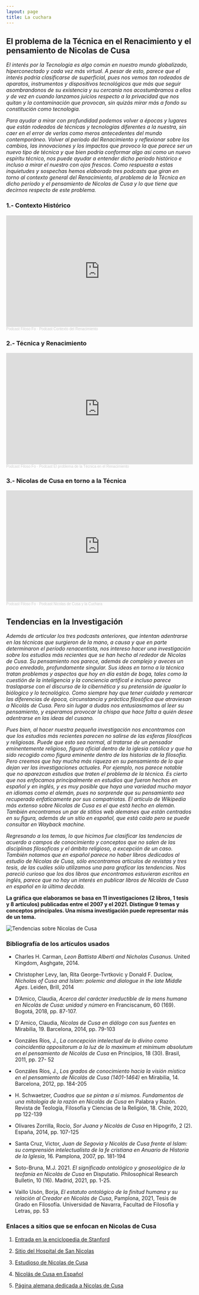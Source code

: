 ```yaml
---
layout: page
title: La cuchara 
---
```


## El problema de la Técnica en el Renacimiento y el pensamiento de Nicolas de Cusa

*El interés por la Tecnología es algo común en nuestro mundo globalizado, hiperconectado y cada vez más virtual. A pesar de esto, parece que el interés podría clasificarse de superficial, pues nos vemos tan rodeados de aparatos, instrumentos y dispositivos tecnológicos que más que seguir asombrandonos de su existencia y su cercanía nos acostumbramos a ellos y de vez en cuando lanzamos juicios respecto a la privacidad que nos quitan y la contaminación que provocan, sin quizás mirar más a fondo su constitución como tecnologia.* 

*Para ayudar a mirar con profundidad podemos volver a épocas y lugares que están rodeados de técnicas y tecnologías diferentes a la nuestra, sin caer en el error de verlas como meros antecedentes del mundo contemporáneo. Volver al período del Renacimiento y reflexionar sobre los cambios, las innovaciones y los impactos que provoco la que parece ser un nuevo tipo de técnica y que bien podría conformar algo así como un nuevo espíritu técnico, nos puede ayudar a entender dicho período histórico e incluso a mirar el nuestro con ojos frescos. Como respuesta a estas inquietudes y sospechas hemos elaborado tres podcasts que giran en torno al contexto general del Renacimiento, al problema de la Técnica en dicho período y el pensamiento de Nicolas de Cusa y lo que tiene que decirnos respecto de este problema.*

### 1.- Contexto Histórico

<iframe width="100%" height="300" scrolling="no" frameborder="no" allow="autoplay" src="https://w.soundcloud.com/player/?url=https%3A//api.soundcloud.com/tracks/1086300064&color=%23ff5500&auto_play=true&hide_related=false&show_comments=true&show_user=true&show_reposts=false&show_teaser=true&visual=true"></iframe><div style="font-size: 10px; color: #cccccc;line-break: anywhere;word-break: normal;overflow: hidden;white-space: nowrap;text-overflow: ellipsis; font-family: Interstate,Lucida Grande,Lucida Sans Unicode,Lucida Sans,Garuda,Verdana,Tahoma,sans-serif;font-weight: 100;"><a href="https://soundcloud.com/user-856835820" title="Podcast Filoso Fo" target="_blank" style="color: #cccccc; text-decoration: none;">Podcast Filoso Fo</a> · <a href="https://soundcloud.com/user-856835820/podcast-contexto-del-renacimiento" title="Podcast Contexto del Renacimiento" target="_blank" style="color: #cccccc; text-decoration: none;">Podcast Contexto del Renacimiento</a></div>

### 2.- Técnica y Renacimiento

<iframe width="100%" height="300" scrolling="no" frameborder="no" allow="autoplay" src="https://w.soundcloud.com/player/?url=https%3A//api.soundcloud.com/tracks/1086302038&color=%23ff5500&auto_play=false&hide_related=false&show_comments=true&show_user=true&show_reposts=false&show_teaser=true&visual=true"></iframe><div style="font-size: 10px; color: #cccccc;line-break: anywhere;word-break: normal;overflow: hidden;white-space: nowrap;text-overflow: ellipsis; font-family: Interstate,Lucida Grande,Lucida Sans Unicode,Lucida Sans,Garuda,Verdana,Tahoma,sans-serif;font-weight: 100;"><a href="https://soundcloud.com/user-856835820" title="Podcast Filoso Fo" target="_blank" style="color: #cccccc; text-decoration: none;">Podcast Filoso Fo</a> · <a href="https://soundcloud.com/user-856835820/podcast-el-problema-de-la-tecnica-en-el-renacimiento" title="Podcast El problema de la Técnica en el Renacimiento" target="_blank" style="color: #cccccc; text-decoration: none;">Podcast El problema de la Técnica en el Renacimiento</a></div>

### 3.- Nicolas de Cusa en torno a la Técnica

<iframe width="100%" height="300" scrolling="no" frameborder="no" allow="autoplay" src="https://w.soundcloud.com/player/?url=https%3A//api.soundcloud.com/tracks/1086303127&color=%23ff5500&auto_play=false&hide_related=false&show_comments=true&show_user=true&show_reposts=false&show_teaser=true&visual=true"></iframe><div style="font-size: 10px; color: #cccccc;line-break: anywhere;word-break: normal;overflow: hidden;white-space: nowrap;text-overflow: ellipsis; font-family: Interstate,Lucida Grande,Lucida Sans Unicode,Lucida Sans,Garuda,Verdana,Tahoma,sans-serif;font-weight: 100;"><a href="https://soundcloud.com/user-856835820" title="Podcast Filoso Fo" target="_blank" style="color: #cccccc; text-decoration: none;">Podcast Filoso Fo</a> · <a href="https://soundcloud.com/user-856835820/podcast-nicolas-de-cusa-y-la-cuchara" title="Podcast Nicolas de Cusa y la Cuchara" target="_blank" style="color: #cccccc; text-decoration: none;">Podcast Nicolas de Cusa y la Cuchara</a></div>

## Tendencias en la Investigación

*Además de articular los tres podcasts anteriores, que intentan adentrarse en las técnicas que surgieron de la mano, a causa y que en parte determinaron el período renacentista, nos intereso hacer una investigación sobre los estudios más recientes que se han hecho al rededor de Nicolas de Cusa. Su pensamiento nos parece, además de complejo y aveces un poco enredado, profundamente singular. Sus ideas en torno a la técnica tratan problemas y aspectos que hoy en día están de boga, tales como la cuestión de la inteligencia y la conciencia artifical e incluso parece traslaparse con el discurso de la cibernética y su pretensión de igualar lo biólogico y lo tecnológico. Como siempre hay que tener cuidado y remarcar las diferencias de época, circunstancia y práctica filosófica que atraviesan a Nicolás de Cusa. Pero sin lugar a dudas nos entusiasmamos al leer su pensamiento, y esperamos provocar la chispa que hace falta a quién desee adentrarse en las ideas del cusano.* 

*Pues bien, al hacer nuestra pequeña investigación nos encontramos con que los estudios más recientes parecen no salirse de las esferas filosóficas y religiosas. Puede que esto sea normal, al tratarse de un pensador eminentemente religioso, figura oficial dentro de la iglesia católica y que ha sido recogido como figura eminente dentro de las historias de la filosofía. Pero creemos que hay mucha más riqueza en su pensamiento de lo que dejan ver las investigaciones actuales. Por ejemplo, nos parece notable que no aparezcan estudios que traten el problema de la técnica. Es cierto que nos enfocamos principalmente en estudios que fueron hechos en español y en inglés, y es muy posible que haya una variedad mucho mayor en idiomas como el alemán, pues no sorprende que su pensamiento sea recuperado enfaticamente por sus compatriotas. El artículo de Wikipedia más extenso sobre Nicolas de Cusa es el que está hecho en alemán. También encontramos un par de stitios web alemanes que están centrados en su figura, además de un sitio en español, que está caído pero se puede consultar en Wayback machine.* 

*Regresando a los temas, lo que hicimos fue clasificar las tendencias de acuerdo a campos de conocimiento y conceptos que no salen de las disciplinas filosoficas y el ámbito religioso, a excepción de un caso. También notamos que en español parece no haber libros dedicados al estudio de Nicolas de Cusa, sólo encontramos artículos de revistas y tres tesis, de las cuáles sólo utilizamos una para graficar las tendencias. Nos pareció curioso que los dos libros que encontramos estuvieran escritos en inglés, parece que no hay un interés en publicar libros de Nicolás de Cusa en español en la última decáda.*  


**La gráfica que elaboramos se basa en 11 investigaciones (2 libros, 1 tesis y 8 artículos) publicadas entre el 2007 y el 2021. Distingue 9 temas y conceptos principales. Una misma investigación puede representar más de un tema.** 



![Tendencias sobre Nicolas de Cusa](https://user-images.githubusercontent.com/84338765/125871863-7b803cb6-9214-40a3-8fee-6ef297af14bd.png)


### Bibliografía de los artículos usados

- Charles H. Carman, *Leon Battista Alberti and Nicholas Cusanus*. United Kingdom, Asghgate, 2014.

- Christopher Levy, Ian, Rita George-Tvrtkovic y Donald F. Duclow, *Nicholas of Cusa and Islam: polemic and dialogue in the late Middle Ages*. Leiden, Brill, 2014
 
- D’Amico, Claudia, *Acerca del carácter irreductible de la mens humana en Nicolás de Cusa: unidad y número* en Franciscanum, 60 (169). Bogotá,  2018, pp. 87-107.

- D´Amico, Claudia, *Nicolas de Cusa en diálogo con sus fuentes* en Mirabilia, 19. Barcelona, 2014, pp. 79-103

- Gonzáles Ríos, J., *La concepción intelectual de lo divino como coincidentia oppositorum a la luz de lo maximum et minimum absolutum en el pensamiento de Nicolás de Cusa* en Princípios, 18 (30). Brasil, 2011, pp. 27- 52

- Gonzáles Ríos, J., *Los grados de conocimiento hacia la visión mística en el pensamiento de Nicolás de Cusa (1401-1464)* en Mirabilia, 14. Barcelona, 2012, pp. 184-205

- H. Schwaetzer, *Cuadros que se pintan a sí mismos. Fundamentos de una mitología de la razón en Nicolás de Cusa* en Palabra y Razón. Revista de Teología, Filosofía y Ciencias de la Religión, 18. Chile, 2020, pp 122-139

- Olivares Zorrilla, Rocío, *Sor Juana y Nicolás de Cusa* en Hipogrifo, 2 (2). España, 2014, pp. 107-125

- Santa Cruz, Victor, *Juan de Segovia y Nicolás de Cusa frente al Islam: su comprensión intelectualista de la fe cristiana en Anuario de Historia de la Iglesia*, 16. Pamplona, 2007, pp. 181-194

- Soto-Bruna, M.J. 2021. *El significado ontológico y gnoseológico de la teofanía en Nicolás de Cusa* en Disputatio. Philosophical Research Bulletin, 10 (16). Madrid, 2021, pp. 1-25.

- Vaillo Usón, Borja, *El estatuto ontológico de la finitud humana y su relación al Creador en Nicolás de Cusa*, Pamplona, 2021, Tesis de Grado en Filosofía. Universidad de Navarra, Facultad de Filosofía y Letras, pp. 53

### Enlaces a sitios que se enfocan en Nicolas de Cusa

1. [Entrada en la enciclopedia de Stanford](https://plato.stanford.edu/entries/cusanus/#Bib) 

2. [Sitio del Hospital de San Nicolas](https://www.cusanus.de/cms/front_content.php?idcat=11)

3. [Estudioso de Nicolas de Cusa](https://jasper-hopkins.info/)

4. [Nicolás de Cusa en Español](https://web.archive.org/web/20100111054450/http://www.circulocusano.com.ar/cusa_en_castellano.htm#Rese%C3%B1as%20sobre%20bibliograf%C3%ADa%20secundaria)

5. [Página alemana dedicada a Nicolas de Cusa](http://www.cusanus-portal.de/)





